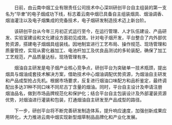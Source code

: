 　　日前，由云南中烟工业有限责任公司技术中心深圳研创平台自主组装的第一支名为“华聿”的电子烟成功下线，标志着云南中烟已具备自主组装烟具、烟油调香、烟油灌注以及电子烟集成的完备技术，电子烟研发制造技术迈上新台阶。

　　该研创平台从今年三月初正式运行至今，在运行管理、人才队伍建设、产品研发、实验室建设和文化建设方面初见成效。针对电子烟开发，平台整合了内外部优势资源，搭建电子烟烟具组装线。因地制宜进行工艺布局、操作规范、现场管理和质量管控，实现从雾化器加工、电池杆加工及优良品测试的多轮装配，确保了加工工艺规范，产品质量达标，现场管理有序。

　　烟油自主研发是电子烟产业核心竞争点，研创平台为突破单一技术瓶颈，提出烟具与烟油成套技术解决方案，借助技术中心烟油调配优势资源，为烟油自主研发和产品成型抢占先机。根据市场要求，反复进行烟油口味配方和品析鉴定，最终调配出多达31种不同口味不同尼古丁含量的烟油。同时，平台自主设计及申请注册烟油品名，做到市场品牌规范化和保护化；结合平台自主包装设计及外部灌装资源优势，对烟油进行灌装和包装，打通烟油自主研发至产品成型的路径。

　　下一步，研创平台将不断完善研发制造体系，提升响应速度，加强创新成果应用转化，大力推进云南中烟实现新型烟草制品品牌化和产业化发展。